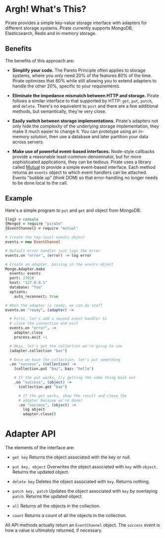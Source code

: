 # Argh! What's This?

Pirate provides a simple key-value storage interface with adapters for different storage systems. Pirate currently supports MongoDB, Elasticsearch, Redis and in-memory storage.

## Benefits

The benefits of this approach are:

* **Simplify your code.** The Pareto Principle often applies to storage systems, where you only need 20% of the features 80% of the time. Pirate optimizes that 80% while still allowing you to extend adapters to handle the other 20%, specific to your requirements.

* **Eliminate the impedance mismatch between HTTP and storage.** Pirate follows a similar interface to that supported by HTTP: `get`, `put`, `patch`, and `delete`. There's no equivalent to `post` and there are a few additional  methods, but semantically, they're very close.

* **Easily switch between storage implementations.** Pirate's adapters not only hide the complexity of the underlying storage implementation, they make it much easier to change it. You can prototype using an in-memory solution, then use a database and later partition your data across servers.

* **Make use of powerful event-based interfaces.** Node-style callbacks provide a reasonable least-common-denominator, but for more sophisticated applications, they can be tedious. Pirate uses a library called [Mutual][0] to provide a simple event-based interface. Each method returns an `events` object to which event handlers can be attached. Events "bubble up" (think DOM) so that error-handling no longer needs to be done local to the call.

[0]:http://github.com/dyoder/mutual

## Example

Here's a simple program to `put` and `get` and object from MongoDB.

```coffee
{log} = console
{Mongo} = require "pirate"
{EventChannel} = require "mutual"

# Create the top-level events object
events = new EventChannel

# Default error handler just logs the error
events.on "error", (error) -> log error

# Create an adapter, passing in the events object
Mongo.Adapter.make
  events: events
  port: 27018
  host: "127.0.0.1"
  database: "foo"
  options:
    auto_reconnect: true

# When the adapter is ready, we can do stuff
events.on "ready", (adapter) ->

  # First, let's add a second event handler to 
  # close the connection and exit
  events.on "error", ->
    adapter.close
    process.exit -1

  # Okay, let's get the collection we're going to use
  (adapter.collection "bar")

  # Once we have the collection, let's put something
  .on "success", (collection) ->
    (collection.put "baz", baz: "hello")

    # If the put works, try getting the same thing back out
    .on "success", (object) ->
      (collection.get "baz")

      # If the get works, show the result and close the 
      # adapter because we're done!
      .on "success", (object) ->
        log object
        adapter.close()
```

# Adapter API

The elements of the interface are:

* `get key` Returns the object associated with the key or null.

* `put key, object` Overwrites the object associated with `key` with `object`. Returns the updated object.

* `delete key` Deletes the object associated with `key`. Returns nothing.

* `patch key, patch` Updates the object associated with `key` by overlaying `patch`. Returns the updated object.

* `all` Returns all the objects in the collection.

* `count` Returns a count of all the objects in the collection.

All API methods actually return an `EventChannel` object. The `success` event is how a value is ultimately returned, if necessary.



          

